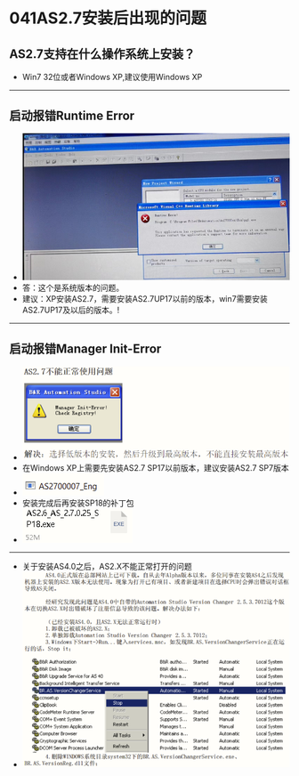 # 041AS2.7安装后出现的问题
## AS2.7支持在什么操作系统上安装？
- Win7 32位或者Windows XP,建议使用Windows XP
---
## 启动报错Runtime Error
- ![输入图片说明](FILES/AS2.7%E8%BD%AF%E4%BB%B6%E9%97%AE%E9%A2%982.jpg)
- 答：这个是系统版本的问题。
- 建议：XP安装AS2.7，需要安装AS2.7UP17以前的版本，win7需要安装AS2.7UP17及以后的版本。!

---
## 启动报错Manager Init-Error
- ![Img](./FILES/041AS2.7安装后出现的问题.md/img-20220722105033.png)
- 在Windows XP上需要先安装AS2.7 SP17以前版本，建议安装AS2.7 SP7版本
- ![Img](./FILES/041AS2.7安装后出现的问题.md/img-20220722110657.png)
- 安装完成后再安装SP18的补丁包
- ![Img](./FILES/041AS2.7安装后出现的问题.md/img-20220722110747.png)

---

- 关于安装AS4.0之后，AS2.X不能正常打开的问题
- ![Img](./FILES/041AS2.7安装后出现的问题.md/img-20220722105233.png)
